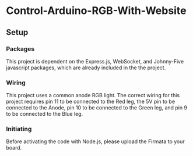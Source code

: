 # Control-Arduino-RGB-With-Website

## Setup

### Packages

This project is dependent on the Express.js, WebSocket, and Johnny-Five javascript packages, which are already included in the the project.

### Wiring

This project uses a common anode RGB light. The correct wiring for this project requires pin 11 to be connected to the
Red leg, the 5V pin to be connected to the Anode, pin 10 to be connected to the Green leg, and pin 9 to be connected to the 
Blue leg.

### Initiating

Before activating the code with Node.js, please upload the Firmata to your board.
